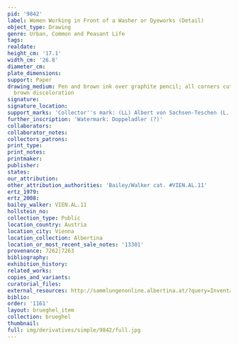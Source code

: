 ```yaml
---
pid: '9842'
label: Women Working in Front of a Washer or Dyeworks (Detail)
object_type: Drawing
genre: Urban, Common and Peasant Life
tags: 
realdate: 
height_cm: '17.1'
width_cm: '26.8'
diameter_cm: 
plate_dimensions: 
support: Paper
drawing_medium: Pen and brown ink over graphite pencil; all corners cut, spots of
  brown discoloration
signature: 
signature_location: 
support_marks: 'Collector''s mark: (LL) Albert von Sachsen-Teschen (L. 174)'
further_inscription: 'Watermark: Doppeladler (?)'
collaborators: 
collaborator_notes: 
collectors_patrons: 
print_type: 
print_notes: 
printmaker: 
publisher: 
states: 
our_attribution: 
other_attribution_authorities: 'Bailey/Walker cat. #VIEN.AL.11'
ertz_1979: 
ertz_2008: 
bailey_walker: VIEN.AL.11
hollstein_no: 
collection_type: Public
location_country: Austria
location_city: Vienna
location_collection: Albertina
location_or_most_recent_sale_notes: '13301'
provenance: 7262|7263
bibliography: 
exhibition_history: 
related_works: 
copies_and_variants: 
curatorial_files: 
external_resources: http://sammlungenonline.albertina.at/?query=Inventarnummer%3D%5B13301%5D&showtype=record
biblio: 
order: '1161'
layout: brueghel_item
collection: brueghel
thumbnail: 
full: img/derivatives/simple/9842/full.jpg
---
```

